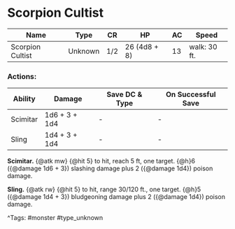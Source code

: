 # Scorpion Cultist

| Name | Type | CR | HP | AC | Speed |
|------|------|----|----|----|-------|
| Scorpion Cultist | Unknown | 1/2 | 26 (4d8 + 8) | 13 | walk: 30 ft. |

### Actions:

| Ability | Damage | Save DC & Type | On Successful Save |
|---------|--------|----------------|--------------------|
| Scimitar | 1d6 + 3 + 1d4 | - | - |
| Sling | 1d4 + 3 + 1d4 | - | - |


**Scimitar.** {@atk mw} {@hit 5} to hit, reach 5 ft, one target. {@h}6 ({@damage 1d6 + 3}) slashing damage plus 2 ({@damage 1d4}) poison damage.

**Sling.** {@atk rw} {@hit 5} to hit, range 30/120 ft., one target. {@h}5 ({@damage 1d4 + 3}) bludgeoning damage plus 2 ({@damage 1d4}) poison damage.

^Tags: #monster #type_unknown